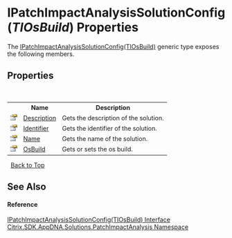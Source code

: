 # IPatchImpactAnalysisSolutionConfig(*TIOsBuild*) Properties
 

The <a href="T_Citrix_SDK_AppDNA_Solutions_PatchImpactAnalysis_IPatchImpactAnalysisSolutionConfig_1">IPatchImpactAnalysisSolutionConfig(TIOsBuild)</a> generic type exposes the following members.


## Properties
&nbsp;<table><tr><th></th><th>Name</th><th>Description</th></tr><tr><td>![Public property](media/pubproperty.gif "Public property")</td><td><a href="P_Citrix_SDK_AppDNA_Solutions_PatchImpactAnalysis_IPatchImpactAnalysisSolutionConfig_1_Description">Description</a></td><td>
Gets the description of the solution.</td></tr><tr><td>![Public property](media/pubproperty.gif "Public property")</td><td><a href="P_Citrix_SDK_AppDNA_Solutions_PatchImpactAnalysis_IPatchImpactAnalysisSolutionConfig_1_Identifier">Identifier</a></td><td>
Gets the identifier of the solution.</td></tr><tr><td>![Public property](media/pubproperty.gif "Public property")</td><td><a href="P_Citrix_SDK_AppDNA_Solutions_PatchImpactAnalysis_IPatchImpactAnalysisSolutionConfig_1_Name">Name</a></td><td>
Gets the name of the solution.</td></tr><tr><td>![Public property](media/pubproperty.gif "Public property")</td><td><a href="P_Citrix_SDK_AppDNA_Solutions_PatchImpactAnalysis_IPatchImpactAnalysisSolutionConfig_1_OsBuild">OsBuild</a></td><td>
Gets or sets the os build.</td></tr></table>&nbsp;
<a href="#ipatchimpactanalysissolutionconfig(*tiosbuild*)-properties">Back to Top</a>

## See Also


#### Reference
<a href="T_Citrix_SDK_AppDNA_Solutions_PatchImpactAnalysis_IPatchImpactAnalysisSolutionConfig_1">IPatchImpactAnalysisSolutionConfig(TIOsBuild) Interface</a><br /><a href="N_Citrix_SDK_AppDNA_Solutions_PatchImpactAnalysis">Citrix.SDK.AppDNA.Solutions.PatchImpactAnalysis Namespace</a><br />